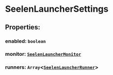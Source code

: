 # **SeelenLauncherSettings**

## **Properties**:

### enabled: `boolean`

### monitor: [`SeelenLauncherMonitor`](./SeelenLauncherMonitor)

### runners: `Array`<[`SeelenLauncherRunner`](./SeelenLauncherRunner)>
